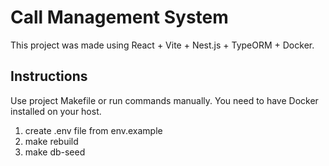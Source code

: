 # Call Management System
This project was made using React + Vite + Nest.js + TypeORM + Docker.

## Instructions
Use project Makefile or run commands manually. You need to have Docker installed on your host.

1. create .env file from env.example
2. make rebuild
3. make db-seed